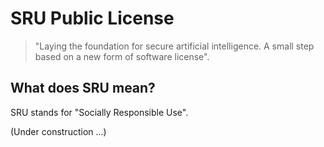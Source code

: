 # SRU Public License

> "Laying the foundation for secure artificial intelligence. A small step based on a new form of software license".

## What does SRU mean?

SRU stands for "Socially Responsible Use".

(Under construction ...)

